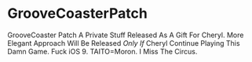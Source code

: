 # GrooveCoasterPatch
GrooveCoaster Patch
A Private Stuff Released As A Gift For Cheryl.
More Elegant Approach Will Be Released *Only If* Cheryl Continue Playing This Damn Game.
Fuck iOS 9.
TAITO=Moron.
I Miss The Circus.
